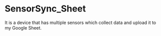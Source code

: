 # SensorSync_Sheet
It is a device that has multiple sensors which collect data and upload it to my Google Sheet.
